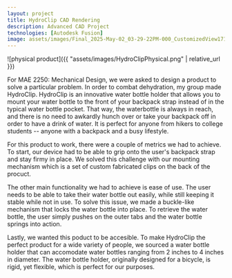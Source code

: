```yaml
---
layout: project
title: HydroClip CAD Rendering
description: Advanced CAD Project
technologies: [Autodesk Fusion]
image: assets/images/Final_2025-May-02_03-29-22PM-000_CustomizedView1714922554_jpg.jpg
---
```


![physical product]({{ "assets/images/HydroClipPhysical.png" | relative_url }})

For MAE 2250: Mechanical Design, we were asked to design a product to solve a particular problem. In order to combat dehydration, my group made HydroClip. HydroClip is an innovative water bottle holder that allows you to mount your water bottle to the front of your backpack strap instead of in the typical water bottle pocket. That way, the waterbottle is always in reach, and there is no need to awkardly hunch over or take your backpack off in order to have a drink of water. It is perfect for anyone from hikers to college students -- anyone with a backpack and a busy lifestyle.

For this product to work, there were a couple of metrics we had to achieve. To start, our device had to be able to grip onto the user's backpack strap and stay firmy in place. We solved this challenge with our mounting mechanism which is a set of custom fabricated clips on the back of the procuct. 

The other main functionality we had to achieve is ease of use. The user needs to be able to take their water bottle out easily, while still keeping it stable while not in use. To solve this issue, we made a buckle-like mechanism that locks the water bottle into place. To retrieve the water bottle, the user simply pushes on the outer tabs and the water bottle springs into action. 

Lastly, we wanted this poduct to be accesible. To make HydroClip the perfect product for a wide variety of people, we sourced a water bottle holder that can accomodate water bottles ranging from 2 inches to 4 inches in diameter. The water bottle holder, originally designed for a bicycle, is rigid, yet flexible, which is perfect for our purposes.


